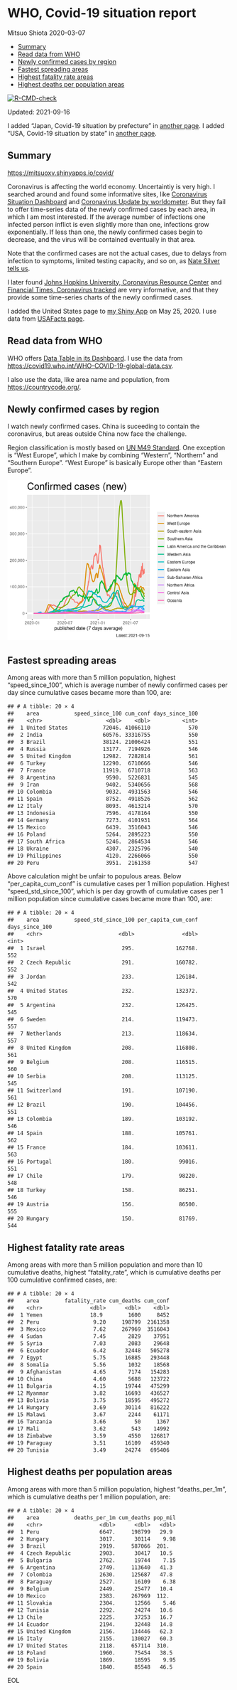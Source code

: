 WHO, Covid-19 situation report
================
Mitsuo Shiota
2020-03-07

-   [Summary](#summary)
-   [Read data from WHO](#read-data-from-who)
-   [Newly confirmed cases by region](#newly-confirmed-cases-by-region)
-   [Fastest spreading areas](#fastest-spreading-areas)
-   [Highest fatality rate areas](#highest-fatality-rate-areas)
-   [Highest deaths per population
    areas](#highest-deaths-per-population-areas)

<!-- badges: start -->

[![R-CMD-check](https://github.com/mitsuoxv/covid/workflows/R-CMD-check/badge.svg)](https://github.com/mitsuoxv/covid/actions)
<!-- badges: end -->

Updated: 2021-09-16

I added “Japan, Covid-19 situation by prefecture” in [another
page](Japan.md). I added “USA, Covid-19 situation by state” in [another
page](USA.md).

## Summary

<https://mitsuoxv.shinyapps.io/covid/>

Coronavirus is affecting the world economy. Uncertaintiy is very high. I
searched around and found some informative sites, like [Coronavirus
Situation
Dashboard](https://who.maps.arcgis.com/apps/opsdashboard/index.html#/c88e37cfc43b4ed3baf977d77e4a0667)
and [Coronavirus Update by
worldometer](https://www.worldometers.info/coronavirus/). But they fail
to offer time-series data of the newly confirmed cases by each area, in
which I am most interested. If the average number of infections one
infected person inflict is even slightly more than one, infections grow
exponentially. If less than one, the newly confirmed cases begin to
decrease, and the virus will be contained eventually in that area.

Note that the confirmed cases are not the actual cases, due to delays
from infection to symptoms, limited testing capacity, and so on, as
[Nate Silver tells
us](https://fivethirtyeight.com/features/coronavirus-case-counts-are-meaningless/).

I later found [Johns Hopkins University, Coronavirus Resource
Center](https://coronavirus.jhu.edu/) and [Financial Times, Coronavirus
tracked](https://www.ft.com/content/a26fbf7e-48f8-11ea-aeb3-955839e06441)
are very informative, and that they provide some time-series charts of
the newly confirmed cases.

I added the United States page to [my Shiny
App](https://mitsuoxv.shinyapps.io/covid/) on May 25, 2020. I use data
from [USAFacts
page](https://usafacts.org/visualizations/coronavirus-covid-19-spread-map/).

## Read data from WHO

WHO offers [Data Table in its Dashboard](https://covid19.who.int/table).
I use the data from
<https://covid19.who.int/WHO-COVID-19-global-data.csv>.

I also use the data, like area name and population, from
<https://countrycode.org/>.

## Newly confirmed cases by region

I watch newly confirmed cases. China is suceeding to contain the
coronavirus, but areas outside China now face the challenge.

Region classification is mostly based on [UN M49
Standard](https://unstats.un.org/unsd/methodology/m49/). One exception
is “West Europe”, which I make by combining “Western”, “Northern” and
“Southern Europe”. “West Europe” is basically Europe other than “Eastern
Europe”.

![](README_files/figure-gfm/chart-1.png)<!-- -->

## Fastest spreading areas

Among areas with more than 5 million population, highest
“speed\_since\_100”, which is average number of newly confirmed cases
per day since cumulative cases became more than 100, are:

    ## # A tibble: 20 × 4
    ##    area           speed_since_100 cum_conf days_since_100
    ##    <chr>                    <dbl>    <dbl>          <int>
    ##  1 United States           72046. 41066110            570
    ##  2 India                   60576. 33316755            550
    ##  3 Brazil                  38124. 21006424            551
    ##  4 Russia                  13177.  7194926            546
    ##  5 United Kingdom          12982.  7282814            561
    ##  6 Turkey                  12290.  6710666            546
    ##  7 France                  11919.  6710718            563
    ##  8 Argentina                9590.  5226831            545
    ##  9 Iran                     9402.  5340656            568
    ## 10 Colombia                 9032.  4931563            546
    ## 11 Spain                    8752.  4918526            562
    ## 12 Italy                    8093.  4613214            570
    ## 13 Indonesia                7596.  4178164            550
    ## 14 Germany                  7273.  4101931            564
    ## 15 Mexico                   6439.  3516043            546
    ## 16 Poland                   5264.  2895223            550
    ## 17 South Africa             5246.  2864534            546
    ## 18 Ukraine                  4307.  2325796            540
    ## 19 Philippines              4120.  2266066            550
    ## 20 Peru                     3951.  2161358            547

Above calculation might be unfair to populous areas. Below
“per\_capita\_cum\_conf” is cumulative cases per 1 million population.
Highest “speed\_std\_since\_100”, which is per day growth of cumulative
cases per 1 million population since cumulative cases became more than
100, are:

    ## # A tibble: 20 × 4
    ##    area           speed_std_since_100 per_capita_cum_conf days_since_100
    ##    <chr>                        <dbl>               <dbl>          <int>
    ##  1 Israel                        295.             162768.            552
    ##  2 Czech Republic                291.             160782.            552
    ##  3 Jordan                        233.             126184.            542
    ##  4 United States                 232.             132372.            570
    ##  5 Argentina                     232.             126425.            545
    ##  6 Sweden                        214.             119473.            557
    ##  7 Netherlands                   213.             118634.            557
    ##  8 United Kingdom                208.             116808.            561
    ##  9 Belgium                       208.             116515.            560
    ## 10 Serbia                        208.             113125.            545
    ## 11 Switzerland                   191.             107190.            561
    ## 12 Brazil                        190.             104456.            551
    ## 13 Colombia                      189.             103192.            546
    ## 14 Spain                         188.             105761.            562
    ## 15 France                        184.             103611.            563
    ## 16 Portugal                      180.              99016.            551
    ## 17 Chile                         179.              98220.            548
    ## 18 Turkey                        158.              86251.            546
    ## 19 Austria                       156.              86500.            555
    ## 20 Hungary                       150.              81769.            544

## Highest fatality rate areas

Among areas with more than 5 million population and more than 10
cumulative deaths, highest “fatality\_rate”, which is cumulative deaths
per 100 cumulative confirmed cases, are:

    ## # A tibble: 20 × 4
    ##    area        fatality_rate cum_deaths cum_conf
    ##    <chr>               <dbl>      <dbl>    <dbl>
    ##  1 Yemen               18.9        1600     8452
    ##  2 Peru                 9.20     198799  2161358
    ##  3 Mexico               7.62     267969  3516043
    ##  4 Sudan                7.45       2829    37951
    ##  5 Syria                7.03       2083    29648
    ##  6 Ecuador              6.42      32448   505278
    ##  7 Egypt                5.75      16885   293448
    ##  8 Somalia              5.56       1032    18568
    ##  9 Afghanistan          4.65       7174   154283
    ## 10 China                4.60       5688   123722
    ## 11 Bulgaria             4.15      19744   475299
    ## 12 Myanmar              3.82      16693   436527
    ## 13 Bolivia              3.75      18595   495272
    ## 14 Hungary              3.69      30114   816222
    ## 15 Malawi               3.67       2244    61171
    ## 16 Tanzania             3.66         50     1367
    ## 17 Mali                 3.62        543    14992
    ## 18 Zimbabwe             3.59       4550   126817
    ## 19 Paraguay             3.51      16109   459340
    ## 20 Tunisia              3.49      24274   695406

## Highest deaths per population areas

Among areas with more than 5 million population, highest
“deaths\_per\_1m”, which is cumulative deaths per 1 million population,
are:

    ## # A tibble: 20 × 4
    ##    area           deaths_per_1m cum_deaths pop_mil
    ##    <chr>                  <dbl>      <dbl>   <dbl>
    ##  1 Peru                   6647.     198799   29.9 
    ##  2 Hungary                3017.      30114    9.98
    ##  3 Brazil                 2919.     587066  201.  
    ##  4 Czech Republic         2903.      30417   10.5 
    ##  5 Bulgaria               2762.      19744    7.15
    ##  6 Argentina              2749.     113640   41.3 
    ##  7 Colombia               2630.     125687   47.8 
    ##  8 Paraguay               2527.      16109    6.38
    ##  9 Belgium                2449.      25477   10.4 
    ## 10 Mexico                 2383.     267969  112.  
    ## 11 Slovakia               2304.      12566    5.46
    ## 12 Tunisia                2292.      24274   10.6 
    ## 13 Chile                  2225.      37253   16.7 
    ## 14 Ecuador                2194.      32448   14.8 
    ## 15 United Kingdom         2156.     134446   62.3 
    ## 16 Italy                  2155.     130027   60.3 
    ## 17 United States          2118.     657114  310.  
    ## 18 Poland                 1960.      75454   38.5 
    ## 19 Bolivia                1869.      18595    9.95
    ## 20 Spain                  1840.      85548   46.5

EOL
